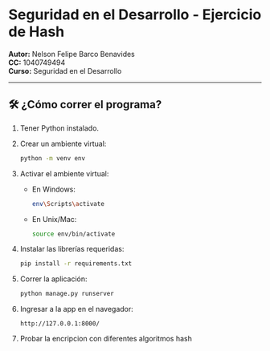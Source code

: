 # Seguridad en el Desarrollo - Ejercicio de Hash

**Autor:** Nelson Felipe Barco Benavides  
**CC:** 1040749494  
**Curso:** Seguridad en el Desarrollo

---

## 🛠️ ¿Cómo correr el programa?

1. Tener Python instalado.
2. Crear un ambiente virtual:

   ```bash
   python -m venv env
   ```

3. Activar el ambiente virtual:

   - En Windows:

     ```bash
     env\Scripts\activate
     ```

   - En Unix/Mac:

     ```bash
     source env/bin/activate
     ```

4. Instalar las librerías requeridas:

   ```bash
   pip install -r requirements.txt
   ```

5. Correr la aplicación:

   ```bash
   python manage.py runserver
   ```

6. Ingresar a la app en el navegador:

   ```
   http://127.0.0.1:8000/
   ```

7. Probar la encripcion con diferentes algoritmos hash
